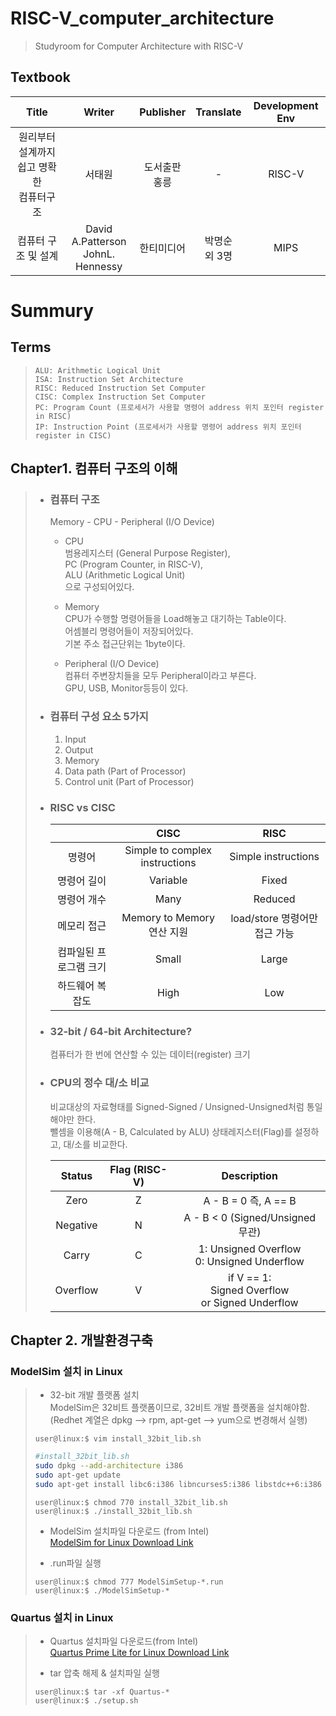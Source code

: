 # RISC-V_computer_architecture
> Studyroom for Computer Architecture with RISC-V

## Textbook     
|Title|Writer|Publisher|Translate|Development Env|  
|:---:|:---:|:---:|:---:|:---:|    
|원리부터 설계까지 쉽고 명확한 <br> 컴퓨터구조|서태원|도서출판 <br>홍릉|-|RISC-V|  
|컴퓨터 구조 및 설계| David A.Patterson <br> JohnL. Hennessy|한티미디어| 박명순 <br> 외 3명|MIPS|  

# Summury

 ## Terms  
>     ALU: Arithmetic Logical Unit  
>     ISA: Instruction Set Architecture
>     RISC: Reduced Instruction Set Computer
>     CISC: Complex Instruction Set Computer
>     PC: Program Count (프로세서가 사용할 명령어 address 위치 포인터 register in RISC)
>     IP: Instruction Point (프로세서가 사용할 명령어 address 위치 포인터 register in CISC)
 ## Chapter1. 컴퓨터 구조의 이해
> + ### 컴퓨터 구조
>    Memory - CPU - Peripheral (I/O Device)  
>    + CPU  
>      범용레지스터 (General Purpose Register),  
>      PC (Program Counter, in RISC-V),  
>      ALU (Arithmetic Logical Unit)  
>      으로 구성되어있다.
> 
>    + Memory  
>      CPU가 수행할 명령어들을 Load해놓고 대기하는 Table이다.  
>      어셈블리 명령어들이 저장되어있다.  
>      기본 주소 접근단위는 1byte이다.
>
>    + Peripheral (I/O Device)  
>      컴퓨터 주변장치들을 모두 Peripheral이라고 부른다.  
>      GPU, USB, Monitor등등이 있다.  
> + ### 컴퓨터 구성 요소 5가지  
>   1. Input  
>   2. Output  
>   3. Memory  
>   4. Data path (Part of Processor)  
>   5. Control unit (Part of Processor)  
> + ### RISC vs CISC 
>   ||CISC|RISC|  
>   |:---:|:---:|:---:| 
>   |명령어| Simple to complex instructions| Simple instructions|  
>   |명령어 길이| Variable| Fixed |  
>   |명령어 개수| Many | Reduced|  
>   |메모리 접근| Memory to Memory 연산 지원| load/store 명령어만 접근 가능|  
>   |컴파일된 프로그램 크기| Small | Large |  
>   |하드웨어 복잡도| High | Low |  
>
> + ### 32-bit / 64-bit Architecture?
>    컴퓨터가 한 번에 연산할 수 있는 데이터(register) 크기
>
> + ### CPU의 정수 대/소 비교
>     비교대상의 자료형태를 Signed-Signed / Unsigned-Unsigned처럼 통일해야만 한다.  
>     뺄셈을 이용해(A - B, Calculated by ALU) 상태레지스터(Flag)를 설정하고, 대/소를 비교한다. 
>  
>   |Status|Flag (RISC-V)|Description|    
>   |:---:|:---:|:---:|  
>   |Zero| Z | A - B = 0 즉, A == B|  
>   |Negative| N | A - B < 0 (Signed/Unsigned 무관) |  
>   |Carry| C | 1: Unsigned Overflow<br> 0: Unsigned Underflow |  
>   |Overflow| V | if V == 1: <br>Signed Overflow<br> or Signed Underflow |  
> 

## Chapter 2. 개발환경구축
### ModelSim 설치 in Linux
>  + 32-bit 개발 플랫폼 설치  
>    ModelSim은 32비트 플랫폼이므로, 32비트 개발 플랫폼을 설치해야함.   
>    (Redhet 계열은 dpkg --> rpm, apt-get --> yum으로 변경해서 실행)  
> ```console
> user@linux:$ vim install_32bit_lib.sh
> ```
> ```bash
> #install_32bit_lib.sh
> sudo dpkg --add-architecture i386
> sudo apt-get update
> sudo apt-get install libc6:i386 libncurses5:i386 libstdc++6:i386 lib32ncurses6 libxft2 libxft2:i386 libxext6 libxext6:i386 
> ```
> ```console
> user@linux:$ chmod 770 install_32bit_lib.sh
> user@linux:$ ./install_32bit_lib.sh
> ```
>   + ModelSim 설치파일 다운로드 (from Intel)  
>   [ModelSim for Linux Download Link](https://www.intel.com/content/www/us/en/software-kit/750637/modelsim-intel-fpgas-standard-edition-software-version-20-1.html)
>   
>   + .run파일 실행
> ```console
> user@linux:$ chmod 777 ModelSimSetup-*.run
> user@linux:$ ./ModelSimSetup-*
> ```
### Quartus 설치 in Linux
>  + Quartus 설치파일 다운로드(from Intel)  
>  [Quartus Prime Lite for Linux Download Link](https://www.intel.com/content/www/us/en/software-kit/736571/intel-quartus-prime-lite-edition-design-software-version-21-1-1-for-linux.html)
>
>  + tar 압축 해제 & 설치파일 실행
> ```console
> user@linux:$ tar -xf Quartus-*
> user@linux:$ ./setup.sh
> ```
